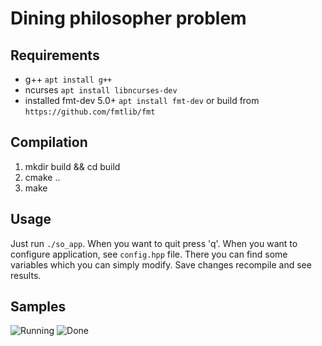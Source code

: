 # Dining philosopher problem

## Requirements
 - g++
  ```apt install g++```
 - ncurses
  ```apt install libncurses-dev```
- installed fmt-dev 5.0+
 ```apt install fmt-dev``` or build from ```https://github.com/fmtlib/fmt```

## Compilation
1. mkdir build && cd build
2. cmake ..
3. make

## Usage
Just run `./so_app`. When you want to quit press 'q'.
When you want to configure application, see `config.hpp` file.
There you can find some variables which you can simply modify.
Save changes recompile and see results.

## Samples
![Running](img/in_progress.png)
![Done](img/done.png)

